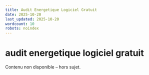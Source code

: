 ```yaml
---
title: Audit Energetique Logiciel Gratuit
date: 2025-10-20
last_updated: 2025-10-20
wordcount: 10
robots: noindex
---
```


# audit energetique logiciel gratuit

Contenu non disponible – hors sujet.